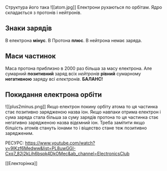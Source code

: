 Структура його така
![[atom.jpg]]
Електрони рухаються по орбітам.
Ядро складається з протонів і нейтронів.
## Знаки зарядів
В електрона **мінус**.
В Протона **плюс**.
В нейтрона немає заряда.
## Маси частинок
Маса протона приблизно в 2000 раз більша за масу електрона.
Але сумарний **позитивний** заряд всіх _нейтронів_ **рівний** сумарному **негативною** заряду всі _електронів_.
**БАЛАНС!** 
## Покидання електрона орбіти
![[plus2minus.png]]
Якщо електрон покину орбіту атома то ця частинка стає позитивно зарядженою назва іон. Якщо навпаки отрима електрон і сума заряда стала більша за суму зарядів протона то ця частинка стає негативно зарядженою назва відємний іон.
Треба замітити якщо білшість атомів стануть іонами то і віщество стане теж позитивно зарядженим.

РЕСУРС: https://www.youtube.com/watch?v=9IKzf6Medww&list=PL8uwGGI-Cxq7_82j2kLih6bspk4DkOMec&ab_channel=ElectronicsClub

[[Електорінка]]